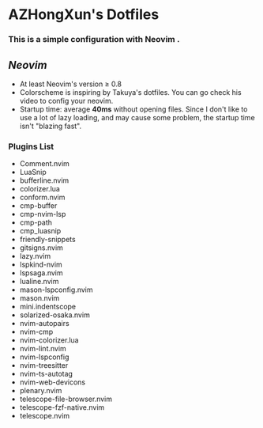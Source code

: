 # AZHongXun's Dotfiles

### This is a simple configuration with Neovim .<br />

## _Neovim_

- At least Neovim's version $\geq$ 0.8
- Colorscheme is inspiring by Takuya's dotfiles. You can go check his video to config your neovim.
- Startup time: average **40ms** without opening files. Since I don't like to use a lot of lazy loading, and may cause some problem, the startup time isn't "blazing fast".

### Plugins List

- Comment.nvim
- LuaSnip
- bufferline.nvim
- colorizer.lua
- conform.nvim
- cmp-buffer
- cmp-nvim-lsp
- cmp-path
- cmp_luasnip
- friendly-snippets
- gitsigns.nvim
- lazy.nvim
- lspkind-nvim
- lspsaga.nvim
- lualine.nvim
- mason-lspconfig.nvim
- mason.nvim
- mini.indentscope
- solarized-osaka.nvim
- nvim-autopairs
- nvim-cmp
- nvim-colorizer.lua
- nvim-lint.nvim
- nvim-lspconfig
- nvim-treesitter
- nvim-ts-autotag
- nvim-web-devicons
- plenary.nvim
- telescope-file-browser.nvim
- telescope-fzf-native.nvim
- telescope.nvim
